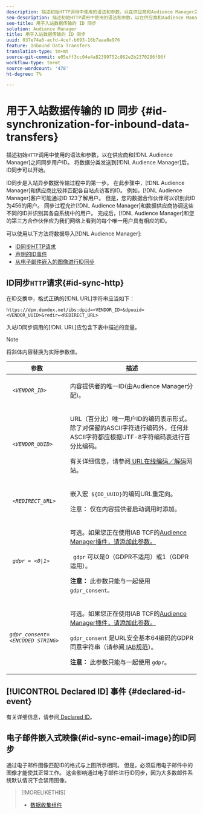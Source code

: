 ```yaml
---
description: 描述初始HTTP调用中使用的语法和参数，以在供应商和Audience Manager之间同步用户ID。 ID同步可在您将数据分类发送到Audience Manager后开始。
seo-description: 描述初始HTTP调用中使用的语法和参数，以在供应商和Audience Manager之间同步用户ID。 ID同步可在您将数据分类发送到Audience Manager后开始。
seo-title: 用于入站数据传输的 ID 同步
solution: Audience Manager
title: 用于入站数据传输的 ID 同步
uuid: 037e74a6-acfd-4cef-b693-16b7aaa8e976
feature: Inbound Data Transfers
translation-type: tm+mt
source-git-commit: e05eff3cc04e4a82399752c862e2b2370286f96f
workflow-type: tm+mt
source-wordcount: '478'
ht-degree: 7%

---
```



# 用于入站数据传输的 ID 同步 {#id-synchronization-for-inbound-data-transfers}

描述初始`HTTP`调用中使用的语法和参数，以在供应商和[!DNL Audience Manager]之间同步用户ID。 将数据分类发送到[!DNL Audience Manager]后，ID同步可以开始。

ID同步是入站异步数据传输过程中的第一步。 在此步骤中，[!DNL Audience Manager]和供应商比较并匹配各自站点访客的ID。 例如，[!DNL Audience Manager]客户可能通过ID 123了解用户。 但是，您的数据合作伙伴可以识别此ID为456的用户。 同步过程允许[!DNL Audience Manager]和数据供应商协调这些不同的ID并识别其各自系统中的用户。 完成后，[!DNL Audience Manager]和您的第三方合作伙伴应为我们网络上看到的每个唯一用户具有相应的ID。

可以使用以下方法将数据导入[!DNL Audience Manager]:

* [ID同步HTTP请求](../../../integration/sending-audience-data/batch-data-transfer-explained/id-sync-http.md#id-sync-http)
* [声明的ID事件](../../../integration/sending-audience-data/batch-data-transfer-explained/id-sync-http.md#declared-id-event)
* [从电子邮件嵌入的图像进行ID同步](../../../integration/sending-audience-data/batch-data-transfer-explained/id-sync-http.md#id-sync-email-image)

## ID同步`HTTP`请求{#id-sync-http}

在ID交换中，格式正确的[!DNL URL]字符串应当如下：

```
https://dpm.demdex.net/ibs:dpid=<VENDOR_ID>&dpuuid=<VENDOR_UUID>&redir=<REDIRECT_URL>
```

入站ID同步调用的[!DNL URL]应包含下表中描述的变量。

>[!NOTE]
>
>将斜体内容替换为实际参数值。

<table id="table_EB9F4246E2A34ABB8ED06EA458EB186F"> 
 <thead> 
  <tr> 
   <th colname="col1" class="entry"> 参数 </th> 
   <th colname="col2" class="entry"> 描述 </th> 
  </tr> 
 </thead>
 <tbody> 
  <tr> 
   <td colname="col1"> <code> <i>&lt;VENDOR_ID&gt;</i> </code> </td> 
   <td colname="col2"> <p>内容提供者的唯一ID(由<span class="keyword">Audience Manager</span>分配)。 </p> </td> 
  </tr> 
  <tr> 
   <td colname="col1"> <code> <i>&lt;VENDOR_UUID&gt;</i> </code> </td> 
   <td colname="col2"> <p>URL（百分比）唯一用户ID的编码表示形式。 除了对保留的ASCII字符进行编码外，任何非ASCII字符都应根据UTF-8字符编码表进行百分比编码。 </p> <p>有关详细信息，请参阅<a href="https://www.url-encode-decode.com" format="http" scope="external"> URL在线编码／解码</a>网站。 </p> </td> 
  </tr> 
  <tr> 
   <td colname="col1"> <code> <i>&lt;REDIRECT_URL&gt;</i> </code> </td> 
   <td colname="col2"> <p>嵌入宏<code> ${DD_UUID}</code>的编码URL重定向。 </p> <p>注意： 仅在内容提供者启动调用时添加。 </p> </td> 
  </tr> 
  <tr> 
   <td colname="col1"> <code> <i>gdpr = &lt;0|1&gt;</i> </code> </td> 
   <td colname="col2"> <p>可选。如果您正在使用IAB TCF的<a href="../../../overview/data-security-and-privacy/aam-iab-plugin.md">Audience Manager插件，请添加此参数。</a></p> <p><code> gdpr</code> 可以是0（GDPR不适用）或1（GDPR适用）。 </p> <p> <b>注意：</b> 此参数只能与一起使用 <code>gdpr_consent</code>。</p></td> 
  </tr> 
  <tr> 
   <td colname="col1"> <code><i>gdpr_consent=&lt;ENCODED STRING&gt;</i> </code> </td> 
   <td colname="col2"> <p>可选。如果您正在使用IAB TCF的<a href="../../../overview/data-security-and-privacy/aam-iab-plugin.md">Audience Manager插件，请添加此参数。</a></p> <p><code>gdpr_consent</code> 是URL安全基本64编码的GDPR同意字符串（请参阅<a href="https://github.com/InteractiveAdvertisingBureau/GDPR-Transparency-and-Consent-Framework/blob/master/URL-based%20Consent%20Passing_%20Framework%20Guidance.md#specifications" format="http" scope="external"> IAB规范</a>）。 </p> <p> <b>注意：</b> 此参数只能与一起使用 <code>gdpr</code>。</p> </td> 
  </tr> 
 </tbody> 
</table>

## [!UICONTROL Declared ID] 事件 {#declared-id-event}

有关详细信息，请参阅[ Declared ID](../../../features/declared-ids.md)。

## 电子邮件嵌入式映像{#id-sync-email-image}的ID同步

通过电子邮件图像匹配ID的格式与上图所示相同。 但是，必须启用电子邮件中的图像才能使其正常工作。 这会影响通过电子邮件进行ID同步，因为大多数邮件系统默认情况下会禁用图像。

>[!MORELIKETHIS]
>
>* [数据收集组件](../../../reference/system-components/components-data-collection.md)

